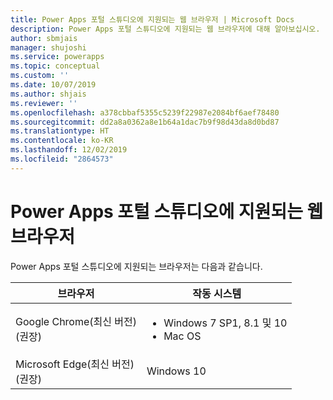 ```yaml
---
title: Power Apps 포털 스튜디오에 지원되는 웹 브라우저 | Microsoft Docs
description: Power Apps 포털 스튜디오에 지원되는 웹 브라우저에 대해 알아보십시오.
author: sbmjais
manager: shujoshi
ms.service: powerapps
ms.topic: conceptual
ms.custom: ''
ms.date: 10/07/2019
ms.author: shjais
ms.reviewer: ''
ms.openlocfilehash: a378cbbaf5355c5239f22987e2084bf6aef78480
ms.sourcegitcommit: dd2a8a0362a8e1b64a1dac7b9f98d43da8d0bd87
ms.translationtype: HT
ms.contentlocale: ko-KR
ms.lasthandoff: 12/02/2019
ms.locfileid: "2864573"
---
```

# <a name="supported-web-browsers-for-power-apps-portals-studio"></a>Power Apps 포털 스튜디오에 지원되는 웹 브라우저

Power Apps 포털 스튜디오에 지원되는 브라우저는 다음과 같습니다.

| **브라우저**                     | **작동 시스템**           |
|---------------------------------|--------------------------------|
| Google Chrome(최신 버전)<br>(권장)                    | <ul><li>Windows 7 SP1, 8.1 및 10</li><li>Mac OS</li></ul>      |
| Microsoft Edge(최신 버전)<br> (권장)                    | Windows 10                     |
